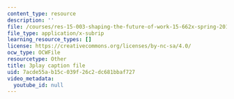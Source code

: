 ```yaml
---
content_type: resource
description: ''
file: /courses/res-15-003-shaping-the-future-of-work-15-662x-spring-2016/7acde55ab15c039f26c2dc681bbaf727_5eKqzY-dyxQ.srt
file_type: application/x-subrip
learning_resource_types: []
license: https://creativecommons.org/licenses/by-nc-sa/4.0/
ocw_type: OCWFile
resourcetype: Other
title: 3play caption file
uid: 7acde55a-b15c-039f-26c2-dc681bbaf727
video_metadata:
  youtube_id: null
---
```

